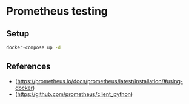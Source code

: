# Prometheus testing

## Setup

```sh
docker-compose up -d
```

## References

- (https://prometheus.io/docs/prometheus/latest/installation/#using-docker)
- (https://github.com/prometheus/client_python)
